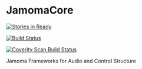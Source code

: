 JamomaCore
==========

[![Stories in Ready](https://badge.waffle.io/jamoma/jamomacore.png?label=ready&title=Ready)](http://waffle.io/jamoma/jamomacore)

[![Build Status](https://travis-ci.org/jamoma/JamomaCore.svg)](https://travis-ci.org/jamoma/JamomaCore)

<a href="https://scan.coverity.com/projects/5562">
  <img alt="Coverity Scan Build Status"
       src="https://scan.coverity.com/projects/5562/badge.svg"/>
</a>

Jamoma Frameworks for Audio and Control Structure

